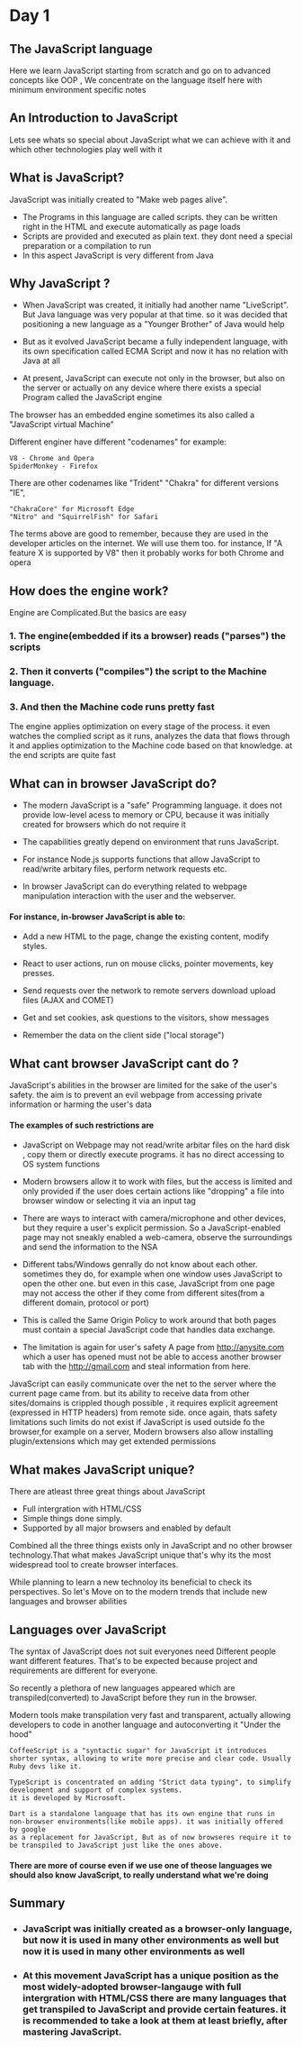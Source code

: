 # Day 1

## The JavaScript language

Here we learn JavaScript starting from scratch and go on to advanced concepts like OOP , We concentrate on the language itself here with minimum environment specific notes

## An Introduction to JavaScript

Lets see whats so special about JavaScript what we can achieve with it and which other technologies play well with it

## What is JavaScript?

JavaScript was initially created to "Make web pages alive".

- The Programs in this language are called scripts. they can be written right in the HTML and execute automatically as page loads
- Scripts are provided and executed as plain text. they dont need a special preparation or a compilation to run
- In this aspect JavaScript is very different from Java

## Why JavaScript ?

- When JavaScript was created, it initially had another name "LiveScript". But Java language was very popular at that time. so it was decided that 
positioning a new language as a "Younger Brother" of Java would help

- But as it evolved JavaScript became a fully independent language, with its own specification called ECMA Script and now it has no relation 
with Java at all

- At present, JavaScript can execute not only in the browser, but also on the server or actually on any device where there exists a special Program
called the JavaScript engine 

The browser has an embedded engine sometimes its also called a "JavaScript virtual Machine"

Different enginer have different "codenames" for example:

```
V8 - Chrome and Opera
SpiderMonkey - Firefox
```
There are other codenames like "Trident" "Chakra" for different versions "IE",

```
"ChakraCore" for Microsoft Edge
"Nitro" and "SquirrelFish" for Safari
```

The terms above are good to remember, because they are used in the developer articles on the internet. We will use them too. for instance,
If "A feature X is supported by V8" then it probably works for both Chrome and opera

## How does the engine work?

Engine are Complicated.But the basics are easy 

### 1. The engine(embedded if its a browser) reads ("parses") the scripts
### 2. Then it converts ("compiles") the script to the Machine language.
### 3. And then the Machine code runs pretty fast
The engine applies optimization on every stage of the process. it even watches the complied script as it runs, analyzes the data that flows through
it and applies optimization to the Machine code based on that knowledge. at the end scripts are quite fast


## What can in browser JavaScript do?

- The modern JavaScript is a "safe" Programming language. it does not provide low-level acess to memory or CPU, because it was initially created 
for browsers which do not require it

- The capabilities greatly depend on environment that runs JavaScript. 

- For instance Node.js supports functions that allow JavaScript to read/write arbitary files, perform network requests etc.

- In browser JavaScript can do everything related to webpage manipulation interaction with the user and the webserver.

#### For instance, in-browser JavaScript is able to:

- Add a new HTML to the page, change the existing content, modify styles.

- React to user actions, run on mouse clicks, pointer movements, key presses.

- Send requests over the network to remote servers download upload files (AJAX and COMET)

- Get and set cookies, ask questions to the visitors, show messages

- Remember the data on the client side ("local storage")

## What cant browser JavaScript cant do ?

JavaScript's abilities in the browser are limited for the sake of the user's safety. the aim is to prevent an evil webpage from 
accessing private information or harming the user's data

#### The examples of such restrictions are

- JavaScript on Webpage may not read/write arbitar files on the hard disk , copy them or directly execute programs. it has no direct accessing
to OS system functions

- Modern browsers allow it to work with files, but the access is limited and only provided if the user does certain actions like "dropping" a file 
into browser window or selecting it via an input tag

- There are ways to interact with camera/microphone and other devices, but they require a user's explicit permission. So a JavaScript-enabled
page may not sneakly enabled a web-camera, observe the surroundings and send the information to the NSA

- Different tabs/Windows genrally do not know about each other. sometimes they do, for example when one window uses JavaScript to open the other one.
but even in this case, JavaScript from one page may not access the other if they come from different sites(from a different domain, protocol or port)

- This is called the Same Origin Policy to work around that both pages must contain a special JavaScript code that handles data exchange.

- The limitation is again for user's safety A page from http://anysite.com which a user has opened must not be able to access another browser tab with the http://gmail.com and steal information from here.

JavaScript can easily communicate over the net to the server where the current page came from. but its ability to receive data from other sites/domains is crippled
though possible , it requires explicit agreement (expressed in HTTP headers) from remote side. once again, thats safety limitations such limits do not 
exist if JavaScript is used outside fo the browser,for example on a server, Modern browsers also allow installing plugin/extensions which may get extended
permissions

## What makes JavaScript unique?

There are atleast three great things about JavaScript

- Full intergration with HTML/CSS
- Simple things done simply.
- Supported by all major browsers and enabled by default 

Combined all the three things exists only in JavaScript and no other browser technology.That what makes JavaScript unique that's why its the most widespread tool to create browser interfaces.

While planning to learn a new technoloy its beneficial to check its perspectives. So let's Move on to the modern trends that include new
languages and browser abilities

## Languages over JavaScript

The syntax of JavaScript does not suit everyones need Different people want different features. That's to be expected because project and requirements are different for everyone.

So recently a plethora of new languages appeared which are transpiled(converted) to JavaScript before they run in the browser.

Modern tools make transpilation very fast and transparent, actually allowing developers to code in another language and autoconverting it
"Under the hood"
```
CoffeeScript is a "syntactic sugar" for JavaScript it introduces shorter syntax, allowing to write more precise and clear code. Usually
Ruby devs like it.

TypeScript is concentrated on adding "Strict data typing", to simplify development and support of complex systems.
it is developed by Microsoft.

Dart is a standalone language that has its own engine that runs in non-browser environments(like mobile apps). it was initially offered by google
as a replacement for JavaScript, But as of now browseres require it to be transpiled to JavaScript just like the ones above.
```

#### There are more of course even if we use one of theose languages we should also know JavaScript, to really understand what we're doing 

## Summary

- ### JavaScript was initially created as a browser-only language, but now it is used in many other environments as well but now it is used in many other environments as well 
- ### At this movement JavaScript has a unique position as the most widely-adopted browser-langauge with full intergration with HTML/CSS there are many languages that get transpiled to JavaScript and provide certain features. it is recommended to take a look at them at least briefly, after mastering JavaScript.